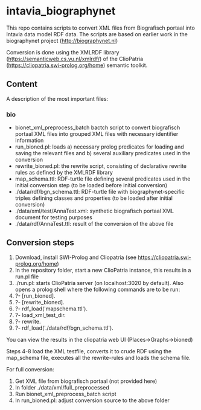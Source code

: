 # intavia_biographynet

This repo contains  scripts to convert XML files from Biografisch portaal into Intavia data model RDF data. The scripts are based on earlier work in the biographynet project (http://biographynet.nl)

Conversion is done using the XMLRDF library (https://semanticweb.cs.vu.nl/xmlrdf/) of the ClioPatria (https://cliopatria.swi-prolog.org/home) semantic toolkit. 

## Content
A description of the most important files: 

### bio
- bionet_xml_preprocess_batch bactch script to convert biografisch portaal XML files into grouped XML files with necessary identifier  information 
- run_bioned.pl: loads a) necessary prolog predicates for loading and saving the relevant files and b) several auxiliary predicates used in the conversion
- rewrite_bioned.pl: the rewrite script, consisting of declarative rewrite rules as defined by the XMLRDF library
- map_schema.ttl: RDF-turtle file defining several predicates used in the initial conversion step (to be loaded before initial conversion)
- ./data/rdf/bgn_schema.ttl: RDF-turtle file with biographynet-specific triples defining classes and properties (to be loaded after initial conversion)
- ./data/xml/test/AnnaTest.xml: synthetic biografisch portaal XML document for testing purposes
- ./data/rdf/AnnaTest.ttl: result of the conversion of the above file


## Conversion steps

1. Download, install SWI-Prolog and Cliopatria (see https://cliopatria.swi-prolog.org/home)
2. In the repository folder, start a new ClioPatria instance, this results in a run.pl file
3. ./run.pl: starts ClioPatria server (on localhost:3020 by default). Also opens a prolog shell where the following commands are to be run:
4.  ?- [run_bioned]. 
5.  ?- [rewrite_bioned]. 
6.  ?- rdf_load('mapschema.ttl').
7.  ?- load_xml_test_dir.
8.  ?- rewrite.
9.  ?- rdf_load('./data/rdf/bgn_schema.ttl').

You can view the results in the cliopatria web UI (Places->Graphs->bioned)

Steps 4-8 load the XML testfile, converts it to crude RDF using the map_schema file, executes all the rewrite-rules and loads the schema file.

For full conversion: 
1. Get XML file from biografisch portaal (not provided here)
2. In folder ./data/xml/full_preprocessed
3. Run bionet_xml_preprocess_batch script
4. In run_bioned.pl: adjust conversion source to the above folder
